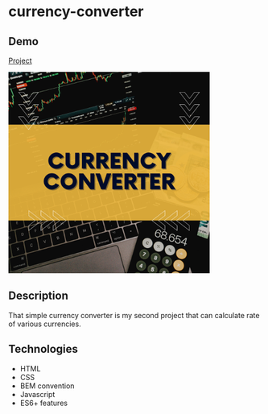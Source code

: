 # currency-converter

## Demo
[Project](https://piotrpaczuski.github.io/currency-converter/)

<img src="IMG/share.png" alt="background" width="400px">

## Description
That simple currency converter is my second project that can calculate rate of various currencies.

## Technologies
- HTML
- CSS
- BEM convention
- Javascript
- ES6+ features
